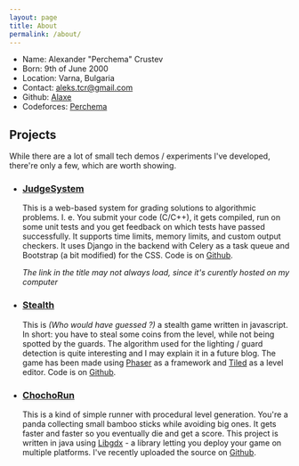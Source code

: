 ```yaml
---
layout: page
title: About
permalink: /about/
---
```

 - Name: Alexander "Perchema" Crustev
 - Born: 9th of June 2000
 - Location: Varna, Bulgaria
 - Contact: <aleks.tcr@gmail.com>
 - Github: [Alaxe][gh-prof]
 - Codeforces: [Perchema][cf-prof]

## Projects
While there are a lot of small tech demos / experiments I've developed, there're 
only a few, which are worth showing.

 - ### [JudgeSystem][judgesystem-deploy]
   This is a web-based system for grading solutions to algorithmic problems. I.
   e. You submit your code (C/C++), it gets compiled, run on some unit tests 
   and you get feedback on which tests have passed successfully. It supports
   time limits, memory limits, and custom output checkers. It uses Django in 
   the backend with Celery as a task queue and Bootstrap (a bit modified) for
   the CSS. Code is on [Github][judgesystem-repo].

   *The link in the title may not always load, since it's curently hosted on my
   computer*
 - ### [Stealth][stealth-deploy]
   This is *(Who would have guessed ?)* a stealth game written in javascript.
   In short: you have to steal some coins from the level, while not being
   spotted by the guards. The algorithm used for the lighting / guard detection
   is quite interesting and I may explain it in a future blog. The game has been
   made using [Phaser][phaser] as a framework  and [Tiled][tiled] as a level 
   editor. Code is on [Github][stealth-repo].
 - ### [ChochoRun][chocho-deploy]
   This is a kind of simple runner with procedural level generation. You're a
   panda collecting small bamboo sticks while avoiding big ones. It gets faster
   and faster so you eventually die and get a score. This project is written in
   java using [Libgdx][libgdx] - a library letting you deploy your game on
   multiple platforms. I've recently uploaded the source on
   [Github][chocho-repo].

[gh-prof]: https://github.com/Alaxe/ "Github profile"
[cf-prof]: http://codeforces.com/profile/perchema/ "Codeforces profile"

[judgesystem-deploy]: https://judgesystem.tk/ "Judge system"
[judgesystem-repo]: https://github.com/Alaxe/judgeSystem/ "Judge system repo"

[stealth-deploy]: http://perchema.tk/stealth/
[stealth-repo]: https://github.com/Alaxe/stealth/
[phaser]: http://phaser.io/
[tiled]: http://www.mapeditor.org/

[chocho-deploy]: http://perchema.tk/ChochoRun/
[chocho-repo]: http://github.com/Alaxe/ChochoRun/
[libgdx]: https://libgdx.badlogicgames.com/

